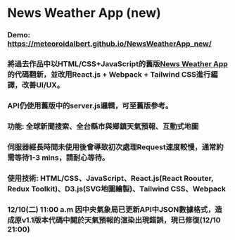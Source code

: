 # News Weather App (new)
### Demo: https://meteoroidalbert.github.io/NewsWeatherApp_new/
### 將過去作品中以HTML/CSS+JavaScript的舊版[News Weather App](https://github.com/MeteoroidAlbert/myproject)的代碼翻新，並改用React.js + Webpack + Tailwind CSS進行編譯，改善UI/UX。
### API仍使用舊版中的server.js邏輯，可至舊版參考。
### 功能: 全球新聞搜索、全台縣市與鄉鎮天氣預報、互動式地圖
### 伺服器經長時間未使用後會導致初次處理Request速度較慢，通常約需等待1-3 mins，請耐心等待。
### 使用技術: HTML/CSS、JavaScript、React.js(React Roouter, Redux Toolkit)、D3.js(SVG地圖繪製)、Tailwind CSS、Webpack


### 12/10(二) 11:00 a.m 因中央氣象局已更新API中JSON數據格式，造成原v1.1版本代碼中關於天氣預報的渲染出現錯誤，現已修復(12/10 21:00)
